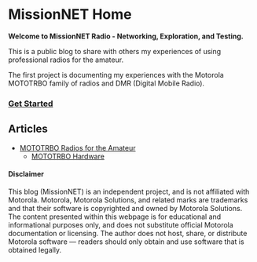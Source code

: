 # MissionNET Home
**Welcome to MissionNET Radio - Networking, Exploration, and Testing.**

This is a public blog to share with others my experiences of using professional radios for the amateur.

The first project is documenting my experiences with the Motorola MOTOTRBO family of radios and DMR (Digital Mobile Radio).
### [Get Started](getstarted)

## Articles

- [MOTOTRBO Radios for the Amateur](mototrbo/)
  - [MOTOTRBO Hardware](hardware/)


#### Disclaimer
This blog (MissionNET) is an independent project, and is not affiliated with Motorola. Motorola, Motorola Solutions, and related marks are trademarks and that their software is copyrighted and owned by Motorola Solutions. The content presented within this webpage is for educational and informational purposes only, and does not substitute official Motorola documentation or licensing. The author does not host, share, or distribute Motorola software — readers should only obtain and use software that is obtained legally.
